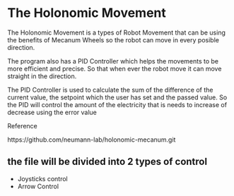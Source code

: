 <h1>The Holonomic Movement</h1>

The Holonomic Movement is a types of Robot Movement  that can be using the benefits of Mecanum Wheels so the robot can move in every posible direction.

The program also has a PID Controller which helps the movements to be more efficient and precise. So that when ever the robot move it can move straight in the direction. 

The PID Controller is used to calculate the sum of the difference of the current value, the setpoint which the user has set and the passed value. So the PID will control the amount of the electricity that is needs to increase of decrease using the error value

<p> Reference </p>
https://github.com/neumann-lab/holonomic-mecanum.git


<h2> the file will be divided into 2 types of control </h2>

- Joysticks control
- Arrow Control 

